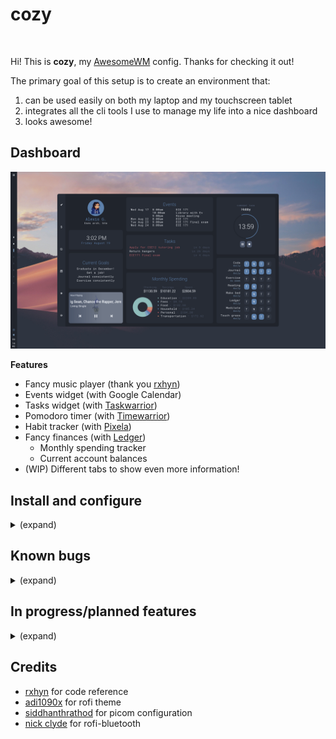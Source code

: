 # cozy

<p align="center">
  <img title="" src="assets/animation_demo.gif">
</p>

Hi! This is **cozy**, my [AwesomeWM](https://awesomewm.org/) config. Thanks for checking it out!

The primary goal of this setup is to create an environment that:

1. can be used easily on both my laptop and my touchscreen tablet
2. integrates all the cli tools I use to manage my life into a nice dashboard
3. looks awesome!


<h2>Dashboard</h2>

<img title="" src="assets/dash_main.png" alt="" width="800">

**Features**

- Fancy music player (thank you [rxhyn](https://github.com/rxyhn/yoru))
- Events widget (with Google Calendar) 
- Tasks widget (with [Taskwarrior](https://taskwarrior.org/))
- Pomodoro timer (with [Timewarrior](https://timewarrior.net/))
- Habit tracker (with [Pixela](https://pixe.la/))
- Fancy finances (with [Ledger](https://github.com/ledger/))
  - Monthly spending tracker
  - Current account balances
- (WIP) Different tabs to show even more information!



<h2>Install and configure</h2>
<details><summary>(expand)</summary>

<b>NOTE: This setup is incomplete, somewhat buggy, and under constant development.</b> Because of that, I don't recommend daily driving it quite yet.

### Installation (Arch/Arch-based)

Install dependencies

`yay -S awesome-git gcalcli nerd-fonts-roboto-mono ttf-roboto picom-pijulius-git`

`pacman -S playerctl rofi scrot pamixer brightnessctl upower task timew ledger mpg123`

Clone repository

- `git clone --recurse-submodules https://github.com/garado/cozy.git`

(Optional) Make a backup of your old configs

- `cp -r ~/.config/awesome/ ~/.config/awesome.${USER}/`
- `cp -r ~/.config/rofi/ ~/.config/rofi.${USER}/`
- `cp ~/.config/picom.conf ~/.config/picom.${USER}.conf`

Copy configs

- `cd cozy && cp -r awesome/ rofi/ picom.conf ~/.config/`

Copy `misc/on-add-update-dash` and `misc/on-modify-update-dash` to your Taskwarrior hooks folder (default location is `~/.task/hooks`). This updates the task widget whenever Taskwarrior tasks are added/modified.

- `cp misc/on-add-update-dash misc/on-modify-update-dash ~/.task/hooks/`

Other theme stuff

| Name          | Source                                                               |
| ------------- | -------------------------------------------------------------------- |
| Cursors       | [Nordzy cursors](https://github.com/alvatip/nordzy-cursors)          |
| GTK theme     | [Nordic](https://github.com/EliverLara/Nordic)                       |
| Firefox theme | [Nordic](https://github.com/eliverlara/firefox-nordic-theme)         |
| Icon theme    | [Papirus-Nord](https://github.com/Adapta-Projects/Papirus-Nord)      |
| Vim theme     | [nord-vim](https://github.com/arcticicestudio/nord-vim)              |

### Configuration

Most configuration happens in `awesome/configuration/*` and `awesome/user_variables.lua`.

Make sure you update `configuration/apps.lua` with your default terminal/file manager/browser applications.

**Google Calendar events**

- Follow instructions to [set up gcalcli](https://github.com/insanum/gcalcli#login-information)
- The calendar widget checks `~/.cache/awesome/calendar/agenda` for data (in tsv format). It will automatically fetch data if it detects that there is no data in the file.
- To keep your widget updated, periodically update the cache by putting `gcalcli agenda --tsv > ~/.cache/awesome/calendar/agenda` in a cron job.

**Pixela habit tracker**

- [Read these instructions](https://pixe.la/) to create a Pixela account and create your habits
- Install [pi](https://github.com/a-know/pi) (command line Pixela tool)
  - The install instructions on pi's Github page don't work, follow this:
  - `go install github.com/a-know/pi/cmd/pi@latest`
  - Put `pi` (located in `$HOME/go/bin`) in your path
- Set the `PIXELA_USER_NAME` and `PIXELA_USER_TOKEN` environment variables
- Update `user_variables.lua` with the habits you want to display
- The `utils/dash/habits/cache_habits` script caches data from Pixela. Run it periodically with a cron job to keep your widget updated.

**Finances tracker**

- Update `user_variables.lua` with the ledger file to read from 

</details>


<h2>Known bugs</h2>
<details><summary>(expand)</summary>

- [ ] Pomodoro gets a little wonky if you restart awesome too many times
  - reason: stuff stored in xrdb to preserve pomodoro state across awesome restarts doesn't always get cleared properly
- [ ] Monthly spending arc chart animation doesn't always work
  - reason: i have no idea
- [ ] Task due dates don't always show correctly
  - reason: something weird with lua/taskwarrior timezones, i think
</details>

<h2>In progress/planned features</h2>
<details><summary>(expand)</summary>

- <b>Dashboard tabs</b>
  - Finances
    - [x] Recent transactions
    - [x] Monthly spending
    - [ ] Budget tracking 
    - [X] Arc chart animations :)
      - [x] base implementation
      - [X] fix bugs
    - [ ] Yearly account balance trends 
    - [ ] Redesign UI
  - Habits/goals
    - [ ] Goals tracker
    - [x] Habit tracker
  - Tasks/calendar
    - [ ] Fancier task displays
      - [ ] Support subtasks + progress bar
    - [ ] Calendar
  - [ ] Indicator for current dashboard tab
- **Control center**
  - [ ] Quick actions
  - [ ] Power menu
  - [ ] Volume/brightness control
- **Bar**
  - [x] Volume/brightness control
  - [ ] Variable bar orientation!
  - [ ] Systray
  - [ ] Better app launcher
- **Other**
  - [ ] Theme switcher
  - [ ] Custom rofi launcher
- **Notifications**
  - [ ] Add icons

</details>

## Credits

- [rxhyn](https://github.com/rxyhn/yoru) for code reference
- [adi1090x]() for rofi theme
- [siddhanthrathod](https://github.com/siddhanthrathod/bspwm) for picom configuration
- [nick clyde](https://github.com/nickclyde/rofi-bluetooth) for rofi-bluetooth
